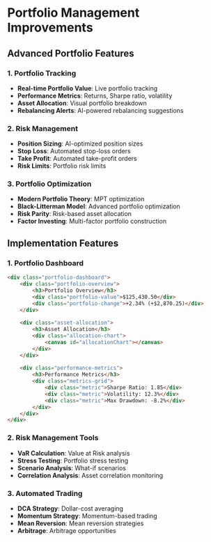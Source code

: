 # Portfolio Management Improvements

## Advanced Portfolio Features

### 1. Portfolio Tracking
- **Real-time Portfolio Value**: Live portfolio tracking
- **Performance Metrics**: Returns, Sharpe ratio, volatility
- **Asset Allocation**: Visual portfolio breakdown
- **Rebalancing Alerts**: AI-powered rebalancing suggestions

### 2. Risk Management
- **Position Sizing**: AI-optimized position sizes
- **Stop Loss**: Automated stop-loss orders
- **Take Profit**: Automated take-profit orders
- **Risk Limits**: Portfolio risk limits

### 3. Portfolio Optimization
- **Modern Portfolio Theory**: MPT optimization
- **Black-Litterman Model**: Advanced portfolio optimization
- **Risk Parity**: Risk-based asset allocation
- **Factor Investing**: Multi-factor portfolio construction

## Implementation Features

### 1. Portfolio Dashboard
```html
<div class="portfolio-dashboard">
    <div class="portfolio-overview">
        <h3>Portfolio Overview</h3>
        <div class="portfolio-value">$125,430.50</div>
        <div class="portfolio-change">+2.34% (+$2,870.25)</div>
    </div>
    
    <div class="asset-allocation">
        <h3>Asset Allocation</h3>
        <div class="allocation-chart">
            <canvas id="allocationChart"></canvas>
        </div>
    </div>
    
    <div class="performance-metrics">
        <h3>Performance Metrics</h3>
        <div class="metrics-grid">
            <div class="metric">Sharpe Ratio: 1.85</div>
            <div class="metric">Volatility: 12.3%</div>
            <div class="metric">Max Drawdown: -8.2%</div>
        </div>
    </div>
</div>
```

### 2. Risk Management Tools
- **VaR Calculation**: Value at Risk analysis
- **Stress Testing**: Portfolio stress testing
- **Scenario Analysis**: What-if scenarios
- **Correlation Analysis**: Asset correlation monitoring

### 3. Automated Trading
- **DCA Strategy**: Dollar-cost averaging
- **Momentum Strategy**: Momentum-based trading
- **Mean Reversion**: Mean reversion strategies
- **Arbitrage**: Arbitrage opportunities
